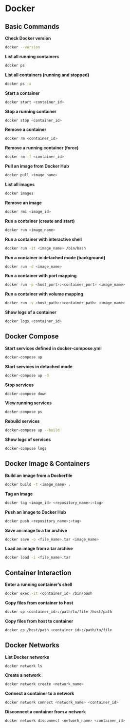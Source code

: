 # Docker

## Basic Commands

**Check Docker version**
  ```bash
  docker --version
  ```

**List all running containers**
  ```bash
  docker ps
  ```

**List all containers (running and stopped)**
  ```bash
  docker ps -a
  ```

**Start a container**
  ```bash
  docker start <container_id>
  ```

**Stop a running container**
  ```bash
  docker stop <container_id>
  ```

**Remove a container**
  ```bash
  docker rm <container_id>
  ```

**Remove a running container (force)**
  ```bash
  docker rm -f <container_id>
  ```

**Pull an image from Docker Hub**
  ```bash
  docker pull <image_name>
  ```

**List all images**
  ```bash
  docker images
  ```

**Remove an image**
  ```bash
  docker rmi <image_id>
  ```

**Run a container (create and start)**
  ```bash
  docker run <image_name>
  ```

**Run a container with interactive shell**
  ```bash
  docker run -it <image_name> /bin/bash
  ```

**Run a container in detached mode (background)**
  ```bash
  docker run -d <image_name>
  ```

**Run a container with port mapping**
  ```bash
  docker run -p <host_port>:<container_port> <image_name>
  ```

**Run a container with volume mapping**
  ```bash
  docker run -v <host_path>:<container_path> <image_name>
  ```

**Show logs of a container**
  ```bash
  docker logs <container_id>
  ```


## Docker Compose

**Start services defined in docker-compose.yml**
  ```bash
  docker-compose up
  ```

**Start services in detached mode**
  ```bash
  docker-compose up -d
  ```

**Stop services**
  ```bash
  docker-compose down
  ```

**View running services**
  ```bash
  docker-compose ps
  ```

**Rebuild services**
  ```bash
  docker-compose up --build
  ```

**Show logs of services**
  ```bash
  docker-compose logs
  ```


## Docker Image & Containers

**Build an image from a Dockerfile**
  ```bash
  docker build -t <image_name> .
  ```

**Tag an image**
  ```bash
  docker tag <image_id> <repository_name>:<tag>
  ```

**Push an image to Docker Hub**
  ```bash
  docker push <repository_name>:<tag>
  ```

**Save an image to a tar archive**
  ```bash
  docker save -o <file_name>.tar <image_name>
  ```

**Load an image from a tar archive**
  ```bash
  docker load -i <file_name>.tar
  ```


## Container Interaction

**Enter a running container’s shell**
  ```bash
  docker exec -it <container_id> /bin/bash
  ```

**Copy files from container to host**
  ```bash
  docker cp <container_id>:/path/to/file /host/path
  ```

**Copy files from host to container**
  ```bash
  docker cp /host/path <container_id>:/path/to/file
  ```


## Docker Networks

**List Docker networks**
  ```bash
  docker network ls
  ```

**Create a network**
  ```bash
  docker network create <network_name>
  ```

**Connect a container to a network**
  ```bash
  docker network connect <network_name> <container_id>
  ```

**Disconnect a container from a network**
  ```bash
  docker network disconnect <network_name> <container_id>
  ```


